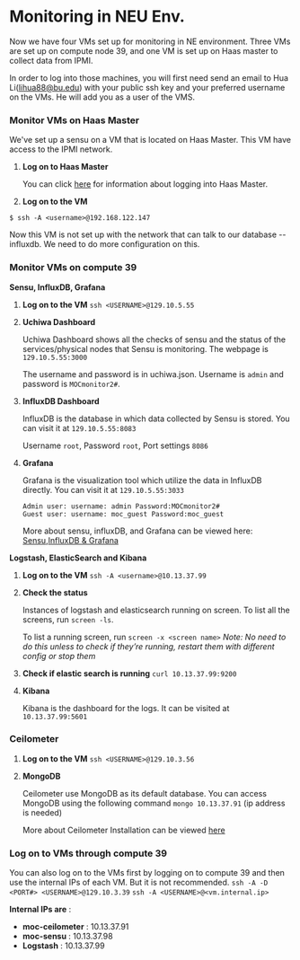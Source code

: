 # Monitoring in NEU Env.
Now we have four VMs set up for monitoring in NE environment. Three VMs are set up on compute node 39, and one VM is set up on Haas master to collect data from IPMI.

In order to log into those machines, you will first need send an email to Hua Li(lihua88@bu.edu) with your public ssh key and your preferred username on the VMs. He will add you as a user of the VMS.

### Monitor VMs on Haas Master
We've set up a sensu on a VM that is located on Haas Master. This VM have access to the IPMI network. 
1. **Log on to Haas Master**

    You can click [here](Accessing-Northeastern-Cluster.html) for information about logging into Haas Master.

2. **Log on to the VM**
```
$ ssh -A <username>@192.168.122.147
```
Now this VM is not set up with the network that can talk to our database -- influxdb. We need to do more configuration on this.

### Monitor VMs on compute 39

**Sensu, InfluxDB, Grafana**

1. **Log on to the VM**
    `ssh <USERNAME>@129.10.5.55`
2. **Uchiwa Dashboard**

    Uchiwa Dashboard shows all the checks of sensu and the status of the services/physical nodes that Sensu is monitoring. The webpage is ```129.10.5.55:3000```

    The username and password is in uchiwa.json. Username is ```admin``` and password is ```MOCmonitor2#```.

3. **InfluxDB Dashboard**

    InfluxDB is the database in which data collected by Sensu is stored. You can visit it at ```129.10.5.55:8083```

    Username ```root```, Password ```root```, Port settings ```8086```

4. **Grafana**

    Grafana is the visualization tool which utilize the data in InfluxDB directly. You can visit it at ```129.10.5.55:3033```
    ```
    Admin user: username: admin Password:MOCmonitor2#
    Guest user: username: moc_guest Password:moc_guest
    ```
    More about sensu, influxDB, and Grafana can be viewed here: [Sensu](../../Sensu.html),[InfluxDB & Grafana](../../Influx-Grafana.html)

**Logstash, ElasticSearch and Kibana**

1. **Log on to the VM**
    `ssh -A <username>@10.13.37.99`
2. **Check the status**

    Instances of logstash and elasticsearch running on screen. To list all the screens,  run ```screen -ls```.

    To list a running screen, run ```screen -x <screen name>```
    *Note: No need to do this unless to check if they’re running, restart them with different config or stop them*

3. **Check if elastic search is running**
    `curl 10.13.37.99:9200`
4. **Kibana**

   Kibana is the dashboard for the logs. It can be visited at `10.13.37.99:5601`


### Ceilometer
1. **Log on to the VM**
    `ssh <USERNAME>@129.10.3.56`
2. **MongoDB**

    Ceilometer use MongoDB as its default database. You can access MongoDB using the following command `mongo 10.13.37.91` (ip address is needed)

    More about Ceilometer Installation can be viewed [here](../../Ceilometer-Installation-in-NE-Env.html)
 
### Log on to VMs through compute 39
You can also log on to the VMs first by logging on to compute 39 and then use the internal IPs of each VM. But it is not recommended.
`ssh -A -D <PORT#> <USERNAME>@129.10.3.39`
`ssh -A <USERNAME>@<vm.internal.ip>`

**Internal IPs are** :
* **moc-ceilometer** : 10.13.37.91
* **moc-sensu** : 10.13.37.98
* **Logstash** : 10.13.37.99

